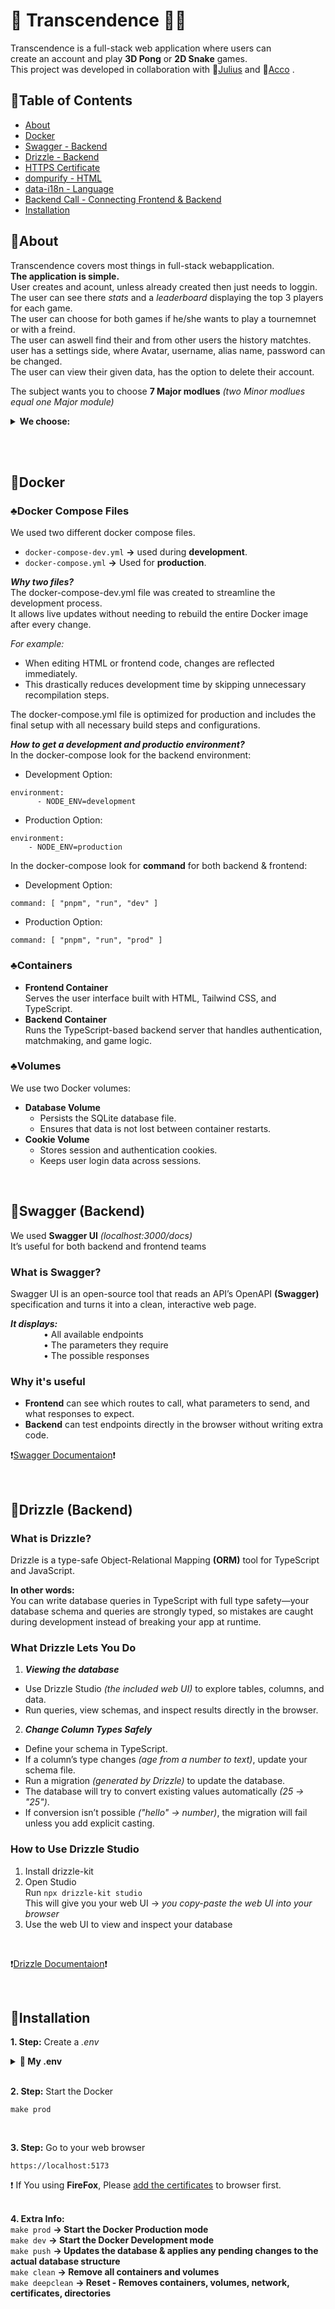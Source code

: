 # 🧩 Transcendence 🏓🐍

Transcendence is a full-stack web application where users can <br>
create an account and play **3D Pong** or **2D Snake** games. <br>
This project was developed in collaboration with 📌[Julius](https://github.com/Codam-jde-baai) and 📌[Acco](https://github.com/Solypsist) .<br> 

## 🌱Table of Contents
- [About](#About)
- [Docker](#Docker)
- [Swagger - Backend](#Swagger-Backend)
- [Drizzle - Backend](#Drizzle-Backend)
- [HTTPS Certificate](#HTTPS-Certificate)
- [dompurify - HTML](#dompurify-HTML)
- [data-i18n - Language](#data-i18n-Language)
- [Backend Call - Connecting Frontend & Backend](#Backend-Call)
- [Installation](#Installation)


## 🌱About
Transcendence covers most things in full-stack webapplication. <br>
**The application is simple.**  <br>
User creates and acount, unless already created then just needs to loggin. <br>
The user can see there *stats* and a *leaderboard* displaying the top 3 players for each game. <br>
The user can choose for both games if he/she wants to play a tournemnet or with a freind. <br>
The user can aswell find their and from other users the history matchtes. <br>
user has a settings side, where Avatar, username, alias name, password can be changed. <br>
The user can view their given data, has the option to delete their account. <br>

The subject wants you to choose **7 Major modlues** *(two Minor modlues equal one Major module)*
<details>
  <summary><strong>We choose:</strong></summary>
  <br>

## ♣️We choose:

- **Major** : Use a framework to build the backend 	<br>
&emsp;&emsp;&emsp;&ensp; - Required framework **->** **Typscript** <br>
					
- **Major** : Implementing Advanced 3D Techniques <br>
&emsp;&emsp;&emsp;&ensp;- Reqiured tool is **babylon**	<br>
&emsp;&emsp;&emsp;&ensp;- We implemented a fully 3D version of the classic Pong game <br>

- **Major** : Standard user management, authentication, users across tournaments. <br>
&emsp;&emsp;&emsp;&ensp;- Registration with username, alias, password, and avatar. <br>
&emsp;&emsp;&emsp;&ensp;- Secure login. <br>
&emsp;&emsp;&emsp;&ensp;- Multiplayer support across tournaments. <br>
&emsp;&emsp;&emsp;&ensp;- Match history available to all users. <br>

- **Major** : Add another game with user history and matchmaking <br>
&emsp;&emsp;&emsp;&ensp;- Added Snake *(Snek)*, has a match history with scores, wins, and losses. <br>

- **Minor** : Use a framework or toolkit to build the front-end <br>	
&emsp;&emsp;&emsp;&ensp;- Tools: **HTML + Tailwind CSS**	<br>

- **Minor** : Use a database for the backend <br>
&emsp;&emsp;&emsp;&ensp;- We used **SQLite** <br>
&emsp;&emsp;&emsp;&ensp;- If you have a backend, it makes sence to use a database, <br> 
&emsp;&emsp;&emsp;&ensp;&ensp;because you can store user data, match history, scores, and more. <br>

- **Minor** : Expanding browser compatibility <br>
&emsp;&emsp;&emsp;&ensp;- Compatible with Chrome, Firefox, and other major browsers. <br>
&emsp;&emsp;&emsp;&ensp;- *Easy module, becuase that happends automtally*	<br>

- **Minor** : Supports multiple languages <br>
&emsp;&emsp;&emsp;&ensp;- User can switch for different languages <br>
&emsp;&emsp;&emsp;&ensp;- Could probably use a toolkit, but we used the **data-i18n** attribute for simple <br>
&emsp;&emsp;&emsp;&ensp;&ensp;multilingual support. <br>

- **Minor** : User and game stats dashboards <br>
&emsp;&emsp;&emsp;&ensp;- ***Dashboards shows:*** <br>
&emsp;&emsp;&emsp;&ensp;&emsp;&emsp;- Highest scores <br>
&emsp;&emsp;&emsp;&ensp;&emsp;&emsp;- Wins and losses <br>
&emsp;&emsp;&emsp;&ensp;&emsp;&emsp;- Leaderboards for top 3 players <br>

- **Minor** : GDPR compliance options with user anonymization, <br> local data management, and account deletion.	<br>
&emsp;&emsp;&emsp;&ensp;- User can delete account/ their data. <br>
&emsp;&emsp;&emsp;&ensp;- User can edit their data *(username, alias, password, avatar)* <br>	
&emsp;&emsp;&emsp;&ensp;- User can view their data. <br>
&emsp;&emsp;&emsp;&ensp;- **GDRP** *(General Data Protection Regulation)* : <br> 
&emsp;&emsp;&emsp;&ensp;&ensp;We have a privicy policy, so the user knows what will happend with their data <br>
&emsp;&emsp;&emsp;&ensp;&ensp; *(Ensures transparency and control over personal information)*

<br> <br>
</details>

<br><br>


## 🌱Docker

### ♣️Docker Compose Files
We used two different docker compose files.
- `docker-compose-dev.yml` **->** used during **development**.
- `docker-compose.yml` **->** Used for **production**.

***Why two files?*** <br>
The docker-compose-dev.yml file was created to streamline the development process. <br>
It allows live updates without needing to rebuild the entire Docker image after every change. <br>

*For example:*
- When editing HTML or frontend code, changes are reflected immediately.
- This drastically reduces development time by skipping unnecessary recompilation steps.

The docker-compose.yml file is optimized for production and includes the final setup with all necessary build steps and configurations.

***How to get a development and productio environment?*** <br>
In the docker-compose look for the backend environment:
- Development Option:
```
environment:
      - NODE_ENV=development
```
- Production Option:
```
environment:
    - NODE_ENV=production
```

In the docker-compose look for **command** for both backend & frontend:

- Development Option:
```
command: [ "pnpm", "run", "dev" ]
```
- Production Option:
```
command: [ "pnpm", "run", "prod" ]
```

### ♣️Containers
- **Frontend Container** <br>
  Serves the user interface built with HTML, Tailwind CSS, and TypeScript.
- **Backend Container** <br>
   Runs the TypeScript-based backend server that handles authentication, <br>
   matchmaking, and game logic.

### ♣️Volumes
We use two Docker volumes:
- **Database Volume**
  - Persists the SQLite database file.
  - Ensures that data is not lost between container restarts.
- **Cookie Volume**
  - Stores session and authentication cookies.
  - Keeps user login data across sessions.
<br>


## 🌱Swagger (Backend)
We used **Swagger UI** *(localhost:3000/docs)* <br>
It’s useful for both backend and frontend teams <br>

### What is Swagger?
Swagger UI is an open-source tool that reads an API’s OpenAPI **(Swagger)** specification and turns it into a clean, interactive web page. <br> 

***It displays:*** <br>
&emsp;&emsp;&emsp;&ensp; • All available endpoints <br>
&emsp;&emsp;&emsp;&ensp; • The parameters they require <br>
&emsp;&emsp;&emsp;&ensp; • The possible responses

### Why it's useful
- **Frontend** can see which routes to call, what parameters to send, and what responses to expect. <br>
- **Backend** can test endpoints directly in the browser without writing extra code. <br>

❗[Swagger Documentaion](https://swagger.io/docs/)❗

<br>


## 🌱Drizzle (Backend)

### What is Drizzle?
Drizzle is a type-safe Object-Relational Mapping **(ORM)** tool for TypeScript and JavaScript. <br>

**In other words:** <br>
You can write database queries in TypeScript with full type safety—your database schema and queries are strongly typed, so mistakes are caught during development instead of breaking your app at runtime.
<br>

### What Drizzle Lets You Do
1) ***Viewing the database*** <br>
- Use Drizzle Studio *(the included web UI)* to explore tables, columns, and data.
- Run queries, view schemas, and inspect results directly in the browser.

2) ***Change Column Types Safely***
- Define your schema in TypeScript.
- If a column’s type changes *(age from a number to text)*, update your schema file.
- Run a migration *(generated by Drizzle)* to update the database.
- The database will try to convert existing values automatically *(25 → "25")*.
- If conversion isn’t possible *("hello" → number)*, the migration will fail unless you add explicit casting.


### How to Use Drizzle Studio
1. Install drizzle-kit
2. Open Studio <br>
Run `npx drizzle-kit studio` <br> This will give you your web UI → *you copy-paste the web UI into your browser*
3. Use the web UI to view and inspect your database
<br>
 

❗[Drizzle Documentaion](https://orm.drizzle.team/docs/get-started)❗

<br>






<!---

## 🌱HTTPS Certificate





^^^^^^^^^^^^^^^^^^^^^^^^^^^^^^^^^^^^^^^^^^^^^^^^^^^^^^^^^







## 🌱dompurify (HTML)






^^^^^^^^^^^^^^^^^^^^^^^^^^^^^^^^^^^^^^^^^^^^^^^^^^^^^^^^^






## 🌱data-i18n (Language)

We decided we gonna use data-i18n. <br>
data-i18n is just one common convention for handling translations, ***but*** *it’s not the only option*. <br> Depending on your needs, you can either roll your own approach or use well-established i18n libraries/toolkits that handle translations, pluralization, formatting, and even right-to-left languages. <br> 

### ♣️What is data-i18n?
data-i18n is not a built-in HTML attribute, but a custom data attribute.
It’s part of the HTML5 **data-*** **attribute system**, which allows you to store extra information *(custom data)* on HTML elements.

In the case of data-i18n, developers use it to mark elements that should be translated.

### ♣️Why use data-i18n?
Instead of hardcoding text into your HTML like this:
```html
<h1>Welcome!</h1>
<p>This is the intro.</p>
```
You write:
```html
<h1 data-i18n="welcome_message"></h1>
<p data-i18n="intro_text"></p>
```
This makes your page language-agnostic. The actual words will be filled in by JavaScript/TypeScript at runtime, depending on the selected language.

### ♣️Alternatives to data-i18n

#### 🌍 1. Inline text replacement markers <br>
You can insert placeholders directly in your HTML. <br>
A templating engine then replaces those placeholders with the correct translations at runtime.

<br> 

```html
<h1>{{welcome_message}}</h1>
```


`{{welcome_message}}` is a placeholder *(a translation key).*

A templating engine *(like Handlebars, Mustache, Vue, or React)* looks up the key in your translation files. <br>
The engine automatically swaps the placeholder with the correct text for the active language. <br> <br>

#### 🌍 2. Popular Toolkits for Internationalization

General JavaScript / Web | Short explanation
--- | ---
i18next | Full-featured i18n library, works in plain JS and all major frameworks. 
FormatJS / React Intl |  Powerful message formatting, best for React apps. 
Polyglot.js |  Lightweight library, good for small projects. 

Framework-Specific | Short explanation
--- | ---
React Intl / Next.js i18n | Built for React/Next.js, integrates with components and routing.
Vue I18n | Official Vue plugin for translations.
Angular i18n | Built-in Angular support for template translations.

Server-Side *(Backend)* | Short explanation
--- | ---
Django i18n *(Python)* | Built-in translation system using .po files.
Rails i18n *(Ruby)* | Built-in YAML-based translations.
Spring i18n *(Java)* | Uses messages.properties for localization.

<br>

### ♣️How it works
The attribute itself does nothing by default—it’s just metadata.
What makes it work is JavaScript *(or a translation library)* that reads the data-i18n attributes, looks up the corresponding translations, and replaces the element’s text.

#### 🌍 1. Create a json file:
NOTE the json file will have a key and a value.
The key is called in the HTML the value is the translted text.







^^^^^^^^^^^^^^^^^^^^^^^^^^^^^^^^^^^^^^^^^^^^^^^^^^^^^^^^^








## 🌱Backend Call
-  Connection between frontend and backend
- frontend
The supject requireds you to use a single web application, wich means only one html page is being used. 
We always reloaded the body of the html with the new content we needed.

Things that might be usefull:
call to the backend
took us a while to understand how we call the backend, but is pretty simple.
the string that you get from your html input needs to stringefid. 
export function inputToContent(input: string[]): string {
	const obj: Record<string, string> = {};

	input.forEach(id => {
		const elem = document.getElementById(id) as HTMLInputElement | null;
		if (elem)
		{
			const rawInput = elem.value;
			const sanitizedInput = DOMPurify.sanitize(rawInput); // Removes unsafe HTML
			obj[elem.id] = sanitizedInput;
		}
	});

	const jsonStr = JSON.stringify(obj);
	return jsonStr;
}

const content = inputToContent(["username", "password"]);
			const body = requestBody("POST", content, "application/json");

			try {
				const response = await connectFunc("/user/login", body);
      export async function connectFunc(url: string, request: RequestInit): Promise<Response> {
	
	// console.log("Connect To " + url + " Using:")
	// console.log(request)

	const response = await httpGet("https://localhost:3000" + url, request);
	if (response.status === 402) {
		window.history.pushState({}, '', '/logIn');
		setupLogIn(); // Redirect to logIn
	}
	return response
}








^^^^^^^^^^^^^^^^^^^^^^^^^^^^^^^^^^^^^^^^^^^^^^^^^^^^^^^^^
-->

## 🌱Installation
**1. Step:**  Create a *.env*
<details>
  <summary><strong>📝 My .env</strong></summary>
  <br>

## 📝 .env

```
# random
ADMIN=admin
PASSWORD=iamAdmin42

# frontend
FRONTEND_PORT=5173

# backend variables
BACKEND_PORT=3000
LOG_LEVEL=info

# API protection
PUBLIC_KEY=asdfghjk
PRIVATE_KEY=qwertyuio
```

<br> <br>
</details>
<br>

**2. Step:** Start the Docker
```
make prod
```
<br>

**3. Step:**  Go to your web browser
```
https://localhost:5173
```
❗ If You using **FireFox**, Please [add the certificates]() to browser first. <br> <br>


**4. Extra Info:** <br>
`make prod` **-> Start the Docker Production mode** <br>
`make dev` **-> Start the Docker Development mode** <br>
`make push` **-> Updates the database & applies any pending changes to the actual database structure** <br>
`make clean` **-> Remove all containers and volumes** <br>
`make deepclean` **-> Reset - Removes containers, volumes, network, certificates, directories**
<br>
<br>
<br>
